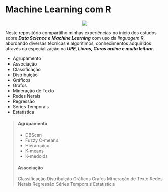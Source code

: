 # Machine Learning com R

<p align="center"><img src="https://www.r-project.org/Rlogo.png"> </p>

Neste repositório compartilho minhas experiências no inicio dos estudos sobre ***Data Science e Machine Learning*** com uso da _linguagem R_, abordando diversas técnicas e algoritimos, conhecimentos adquiridos através da especialização na ***UPE, Livros, Curos online e muita leitura***.

- Agrupamento
- Associação
- Classificação
- Distribuição
- Gráficos
- Grafos
- Mineração de Texto
- Redes Nerais
- Regressão
- Séries Temporais
- Estatística

> #### Agrupamento
> - DBScan
> - Fuzzy C-means
> - Hiérarquico
> - K-means
> - K-medoids 
> 
> #### Associação
> Classificação
> Distribuição
> Gráficos
> Grafos
> Mineração de Texto
> Redes Nerais
> Regressão
> Séries Temporais
> Estatística